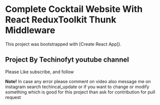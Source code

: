 # Complete Cocktail Website With React ReduxToolkit Thunk Middleware

This project was bootstrapped with [Create React App]).

## Project By Techinofyt youtube channel

Please Like subscribe, and follow

**Note!**
In case any error please comment on video also message me on instagram search techincal_update
or if you want to change or modify something which is good for this project than ask for contribution for pull request
